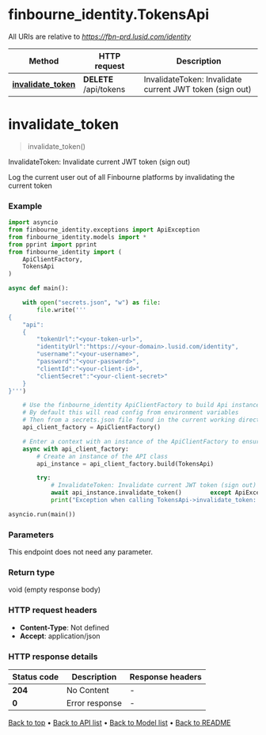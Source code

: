 # finbourne_identity.TokensApi

All URIs are relative to *https://fbn-prd.lusid.com/identity*

Method | HTTP request | Description
------------- | ------------- | -------------
[**invalidate_token**](TokensApi.md#invalidate_token) | **DELETE** /api/tokens | InvalidateToken: Invalidate current JWT token (sign out)


# **invalidate_token**
> invalidate_token()

InvalidateToken: Invalidate current JWT token (sign out)

Log the current user out of all Finbourne platforms by invalidating the current token

### Example

```python
import asyncio
from finbourne_identity.exceptions import ApiException
from finbourne_identity.models import *
from pprint import pprint
from finbourne_identity import (
    ApiClientFactory,
    TokensApi
)

async def main():

    with open("secrets.json", "w") as file:
        file.write('''
{
    "api":
    {
        "tokenUrl":"<your-token-url>",
        "identityUrl":"https://<your-domain>.lusid.com/identity",
        "username":"<your-username>",
        "password":"<your-password>",
        "clientId":"<your-client-id>",
        "clientSecret":"<your-client-secret>"
    }
}''')

    # Use the finbourne_identity ApiClientFactory to build Api instances with a configured api client
    # By default this will read config from environment variables
    # Then from a secrets.json file found in the current working directory
    api_client_factory = ApiClientFactory()

    # Enter a context with an instance of the ApiClientFactory to ensure the connection pool is closed after use
    async with api_client_factory:
        # Create an instance of the API class
        api_instance = api_client_factory.build(TokensApi)

        try:
            # InvalidateToken: Invalidate current JWT token (sign out)
            await api_instance.invalidate_token()        except ApiException as e:
            print("Exception when calling TokensApi->invalidate_token: %s\n" % e)

asyncio.run(main())
```

### Parameters
This endpoint does not need any parameter.

### Return type

void (empty response body)

### HTTP request headers

 - **Content-Type**: Not defined
 - **Accept**: application/json

### HTTP response details
| Status code | Description | Response headers |
|-------------|-------------|------------------|
**204** | No Content |  -  |
**0** | Error response |  -  |

[Back to top](#) &#8226; [Back to API list](../README.md#documentation-for-api-endpoints) &#8226; [Back to Model list](../README.md#documentation-for-models) &#8226; [Back to README](../README.md)

